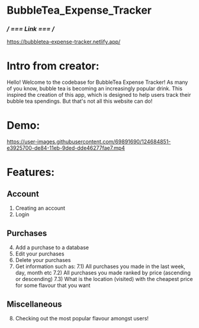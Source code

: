 # BubbleTea_Expense_Tracker

### **/* === Link === */**

https://bubbletea-expense-tracker.netlify.app/

# Intro from creator: 

Hello! Welcome to the codebase for BubbleTea Expense Tracker! As many of you know, bubble tea is becoming an increasingly popular drink. This inspired the creation of this app, which is designed to help users track their bubble tea spendings. But that's not all this website can do! 

# Demo: 

https://user-images.githubusercontent.com/69891690/124684851-e3925700-de84-11eb-9ded-dde46277fae7.mp4

# Features:

  ## Account
  1) Creating an account
  2) Login

  ## Purchases 
  4) Add a purchase to a database 
  5) Edit your purchases
  6) Delete your purchases
  7) Get information such as:
      7.1) All purchases you made in the last week, day, month etc
      7.2) All purchases you made ranked by price (ascending or descending)
      7.3) What is the location (visited) with the cheapest price for some flavour that you want
     
  ## Miscellaneous
  8) Checking out the most popular flavour amongst users!
